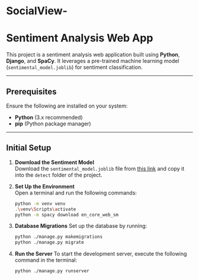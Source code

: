 # SocialView-
# Sentiment Analysis Web App

This project is a sentiment analysis web application built using **Python**, **Django**, and **SpaCy**. It leverages a pre-trained machine learning model (`sentimental_model.joblib`) for sentiment classification.

---

## Prerequisites

Ensure the following are installed on your system:
- **Python** (3.x recommended)  
- **pip** (Python package manager)

---

## Initial Setup

1. **Download the Sentiment Model**  
   Download the `sentimental_model.joblib` file from [this link](#) and copy it into the `detect` folder of the project.

2. **Set Up the Environment**  
   Open a terminal and run the following commands:

   ```bash
   python -m venv venv
   .\venv\Scripts\activate
   python -m spacy download en_core_web_sm

3. **Database Migrations**
    Set up the database by running:

     ```bash
     python ./manage.py makemigrations
     python ./manage.py migrate

4. **Run the Server**
    To start the development server, execute the following command in the terminal:

    ```bash
    python ./manage.py runserver
